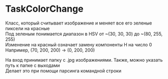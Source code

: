 # TaskColorChange

Класс, который считывает изображение и меняет все его зеленые пиксели на красные  
Под зеленым понимается диапазон в HSV от ~(30, 30, 30) до ~(80, 255, 255)  
Изменение на красный означает замену компоненты H на число 0  
Например, (70, 200, 200) -> (0, 200, 200)


На вход принимает папку с .jpg изображениями. Также, можно указать путь к папке с выходами  
Делает это при помощи парсинга командной строки
